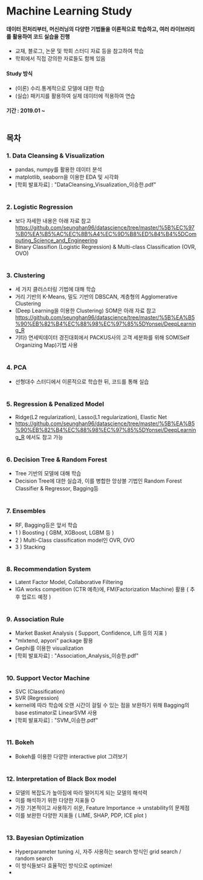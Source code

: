 # Machine Learning Study
#### 데이터 전처리부터, 머신러닝의 다양한 기법들을 이론적으로 학습하고, 여러 라이브러리를 활용하여 코드 실습을 진행
- 교재, 블로그, 논문 및 학회 스터디 자료 등을 참고하여 학습
- 학회에서 직접 강의한 자료들도 함께 있음
#### Study 방식 
- (이론) 수리.통계적으로 모델에 대한 학습 
- (실습) 패키지를 활용하여 실제 데이터에 적용하여 연습
#### 기간 : 2019.01 ~ </br> </br> 

## 목차

### 1. Data Cleansing & Visualization
- pandas, numpy를 활용한 데이터 분석
- matplotlib, seaborn을 이용한 EDA 및 시각화
- [학회 발표자료] : "DataCleansing_Visualization_이승한.pdf" </br> </br> 

### 2. Logistic Regression
- 보다 자세한 내용은 아래 자료 참고 https://github.com/seunghan96/datascience/tree/master/%5B%EC%97%B0%EA%B5%AC%EC%8B%A4%EC%9D%B8%ED%84%B4%5DComputing_Science_and_Engineering
- Binary Classifion (Logistic Regression) & Multi-class Classification (OVR, OVO) </br> </br> 

### 3. Clustering
- 세 가지 클러스터링 기법에 대해 학습
- 거리 기반의 K-Means, 밀도 기반의 DBSCAN, 계층형의 Agglomerative Clustering
- (Deep Learning을 이용한 Clustering) SOM은 아래 자료 참고 https://github.com/seunghan96/datascience/tree/master/%5B%EA%B5%90%EB%82%B4%EC%88%98%EC%97%85%5DYonsei/DeepLearning_R
- 기타) 연세빅데이터 경진대회에서 PACKUS사의 고객 세분화를 위해 SOM(Self Organizing Map)기법 사용 </br> </br> 

### 4. PCA
- 선형대수 스터디에서 이론적으로 학습한 뒤, 코드를 통해 실습 </br> </br> 

### 5. Regression & Penalized Model
- Ridge(L2 regularization), Lasso(L1 regularization), Elastic Net
- https://github.com/seunghan96/datascience/tree/master/%5B%EA%B5%90%EB%82%B4%EC%88%98%EC%97%85%5DYonsei/DeepLearning_R 에서도 참고 가능
 </br> </br> 
 
### 6. Decision Tree & Random Forest
- Tree 기반의 모델에 대해 학습
- Decision Tree에 대한 실습과, 이를 병합한 앙상블 기법인 Random Forest Classifier & Regressor, Bagging등 </br> </br> 

### 7. Ensembles
- RF, Bagging등은 앞서 학습
- 1 ) Boosting ( GBM, XGBoost, LGBM 등 )
- 2 ) Multi-Class classification model인 OVR, OVO 
- 3 ) Stacking </br> </br> 

### 8. Recommendation System
- Latent Factor Model, Collaborative Filtering
- IGA works competition (CTR 예측)에, FM(Factorization Machine) 활용 ( 추후 업로드 예정 ) </br> </br> 

### 9. Association Rule
- Market Basket Analysis ( Support, Confidence, Lift 등의 지표 )
- "mlxtend, apyori" package 활용
- Gephi를 이용한 visualization
- [학회 발표자료] : "Association_Analysis_이승한.pdf" </br> </br> 

### 10. Support Vector Machine
- SVC (Classification)
- SVR (Regression)
- kernel에 따라 학습에 오랜 시간이 걸릴 수 있는 점을 보완하기 위해 Bagging의 base estimator로 LinearSVM 사용
- [학회 발표자료] : "SVM_이승한.pdf" </br> </br>  

### 11. Bokeh
- Bokeh를 이용한 다양한 interactive plot 그려보기 </br> </br>  

### 12. Interpretation of Black Box model
- 모델의 복잡도가 높아짐에 따라 떨어지게 되는 모델의 해석력
- 이를 해석하기 위한 다양한 지표들 O
- 가장 기본적이고 사용하기 쉬운, Feature Importance -> unstability의 문제점
- 이를 보완한 다양한 지표들 ( LIME, SHAP, PDP, ICE plot )  </br> </br>  

### 13. Bayesian Optimization
- Hyperparameter tuning 시, 자주 사용하는 search 방식인 grid search / random search
- 이 방식들보다 효율적인 방식으로 optimize!
- 
